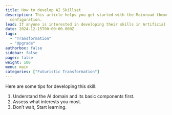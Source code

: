 ```yaml
---
title: How to develop AI Skillset
description: This article helps you get started with the Mainroad theme, including installation and minimal
  configuration.
lead: If anyone is interested in developing their skills in Artificial Intelligence (AI), a quick thought based on my experience that might be helpful.
date: 2024-12-15T00:00:00.000Z
tags:
  - "Transformation"
  - "Upgrade"
authorbox: false
sidebar: false
pager: false
weight: 100
menu: main
categories: ["Futuristic Transformation"]
---
```


Here are some tips for developing this skill:
1. Understand the AI domain and its basic components first. 
2. Assess what interests you most. 
3. Don’t wait, Start learning.

